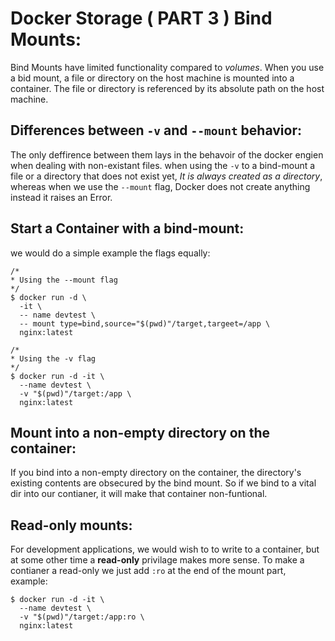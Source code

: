 # Docker Storage ( PART 3 ) Bind Mounts:
Bind Mounts have limited functionality compared to *volumes*. When you use a bid mount, a file
or directory on the host machine is mounted into a container. The file or directory is referenced by
its absolute path on the host machine.

## Differences between `-v` and `--mount` behavior:
The only deffirence between them lays in the behavoir of the docker engien when dealing with non-existant files.
when using the `-v` to a bind-mount a file or a directory that does not exist yet, *It is always created as a directory*,
whereas when we use the `--mount` flag, Docker does not create anything instead it raises an Error.

## Start a Container with a bind-mount:
we would do a simple example the flags equally:
```
/*
* Using the --mount flag
*/
$ docker run -d \
  -it \
  -- name devtest \
  -- mount type=bind,source="$(pwd)"/target,targeet=/app \
  nginx:latest

/*
* Using the -v flag
*/
$ docker run -d -it \
  --name devtest \
  -v "$(pwd)"/target:/app \
  nginx:latest
```
## Mount into a non-empty directory on the container:
If you bind into a non-empty directory on the container, the directory's existing contents are
obsecured by the bind mount. So if we bind to a vital dir into our contianer, it will make that 
container non-funtional.


## Read-only mounts:
For development applications, we would wish to to write to a container, but at some other time
a **read-only** privilage makes more sense.
To make a contianer a read-only we just add `:ro` at the end of the  mount part, example:
```
$ docker run -d -it \
  --name devtest \
  -v "$(pwd)"/target:/app:ro \
  nginx:latest
```


